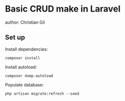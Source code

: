 # **Basic CRUD make in Laravel**

author: Christian Gil

## Set up

Install dependencies:

    composer install
    
Install autoload:

    composer dump-autoload
    
Populate database:

    php artisan migrate:refresh --seed

